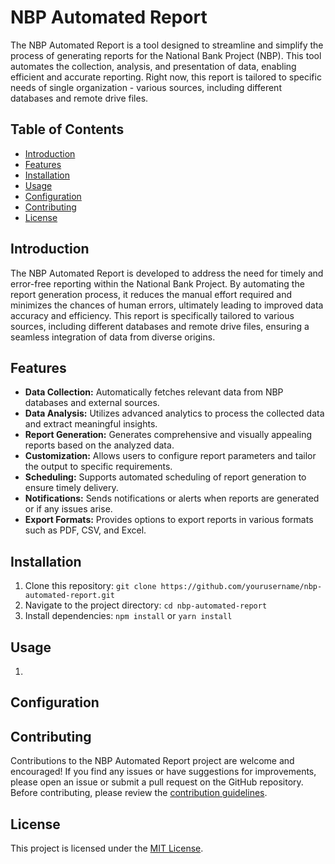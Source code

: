 # NBP Automated Report

The NBP Automated Report is a tool designed to streamline and simplify the process of generating reports for the National Bank Project (NBP).
This tool automates the collection, analysis, and presentation of data, enabling efficient and accurate reporting. Right now, this report is tailored to specific needs of single organization - various sources, including different databases and remote drive files.

## Table of Contents

- [Introduction](#introduction)
- [Features](#features)
- [Installation](#installation)
- [Usage](#usage)
- [Configuration](#configuration)
- [Contributing](#contributing)
- [License](#license)

## Introduction

The NBP Automated Report is developed to address the need for timely and error-free reporting within the National Bank Project. By automating the report generation process, it reduces the manual effort required and minimizes the chances of human errors, ultimately leading to improved data accuracy and efficiency. This report is specifically tailored to various sources, including different databases and remote drive files, ensuring a seamless integration of data from diverse origins.

## Features

- **Data Collection:** Automatically fetches relevant data from NBP databases and external sources.
- **Data Analysis:** Utilizes advanced analytics to process the collected data and extract meaningful insights.
- **Report Generation:** Generates comprehensive and visually appealing reports based on the analyzed data.
- **Customization:** Allows users to configure report parameters and tailor the output to specific requirements.
- **Scheduling:** Supports automated scheduling of report generation to ensure timely delivery.
- **Notifications:** Sends notifications or alerts when reports are generated or if any issues arise.
- **Export Formats:** Provides options to export reports in various formats such as PDF, CSV, and Excel.

## Installation

1. Clone this repository: `git clone https://github.com/yourusername/nbp-automated-report.git`
2. Navigate to the project directory: `cd nbp-automated-report`
3. Install dependencies: `npm install` or `yarn install`

## Usage

1. 

## Configuration


## Contributing

Contributions to the NBP Automated Report project are welcome and encouraged! If you find any issues or have suggestions for improvements, please open an issue or submit a pull request on the GitHub repository. Before contributing, please review the [contribution guidelines](CONTRIBUTING.md).

## License

This project is licensed under the [MIT License](LICENSE).
